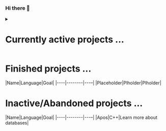 ### Hi there 👋
<details>
<summary><h1>Currently active projects ...</h1></summary>

## Dotfiles
### Main repository

### Submodules
|Name|Description|
|----|-----------|
|hyprConf|Dotfiles for hyprland and hyprpaper|

## University Projects
|Name|Language|Goal|
|----|--------|---–|
|practiceTask1|C++|Who knows?|

</details>

# Finished projects ...
|Name|Language|Goal|
|----|--------|---–|
|Placeholder|Plholder|Plholder|

# Inactive/Abandoned projects ...
|Name|Language|Goal|
|----|--------|---–|
|Apos|C++|Learn more about databases|


<!--
**DefinitelyNotSimon13/DefinitelyNotSimon13** is a ✨ _special_ ✨ repository because its `README.md` (this file) appears on your GitHub profile.

Here are some ideas to get you started:

- 🔭 I’m currently working on ...
- 🌱 I’m currently learning ...
- 👯 I’m looking to collaborate on ...
- 🤔 I’m looking for help with ...
- 💬 Ask me about ...
- 📫 How to reach me: ...
- 😄 Pronouns: ...
- ⚡ Fun fact: ...
-->
